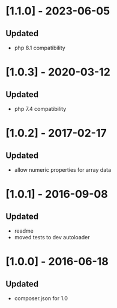 # [1.1.0] - 2023-06-05
## Updated
- php 8.1 compatibility
# [1.0.3] - 2020-03-12
## Updated
- php 7.4 compatibility

# [1.0.2] - 2017-02-17
## Updated
- allow numeric properties for array data

# [1.0.1] - 2016-09-08
## Updated
- readme
- moved tests to dev autoloader

# [1.0.0] - 2016-06-18
## Updated
- composer.json for 1.0
